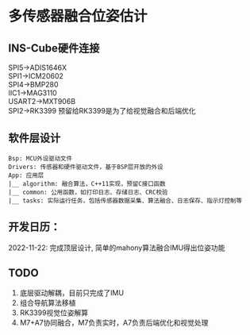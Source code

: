 # 多传感器融合位姿估计

## INS-Cube硬件连接
SPI5->ADIS1646X   
SPI1->ICM20602   
SPI4->BMP280   
IIC1->MAG3110   
USART2->MXT906B   
SPI2->RK3399
预留给RK3399是为了给视觉融合和后端优化

## 软件层设计
```
Bsp: MCU外设驱动文件      
Drivers: 传感器和硬件驱动文件，基于BSP层开放的外设     
App: 应用层    
|__ algorithm: 融合算法，C++11实现，预留C接口函数     
|__ common: 公用函数，如打印日志、存储日志、CRC校验    
|__ tasks: 实际运行任务，包括传感器数据采集、算法融合、日志保存、指示灯控制等    
```

## 开发日历：

2022-11-22: 完成顶层设计, 简单的mahony算法融合IMU得出位姿功能

## TODO
1. 底层驱动解耦，目前只完成了IMU
2. 组合导航算法移植
3. RK3399视觉位姿解算
4. M7+A7协同融合，M7负责实时，A7负责后端优化和视觉处理